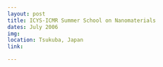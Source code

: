 ```yaml
---
layout: post
title: ICYS-ICMR Summer School on Nanomaterials
dates: July 2006
img: 
location: Tsukuba, Japan
link: 

---
```

